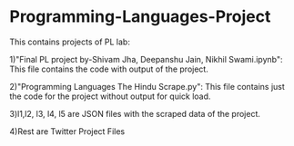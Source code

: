 # Programming-Languages-Project
This contains projects of PL lab: 

1)"Final PL project by-Shivam Jha, Deepanshu Jain, Nikhil Swami.ipynb":
    This file contains the code with output of the project.
    
2)"Programming Languages The Hindu Scrape.py":
    This file contains just the code for the project without output for quick load.
    
3)l1,l2, l3, l4, l5 are JSON files with the scraped data of the project.

4)Rest are Twitter Project Files

